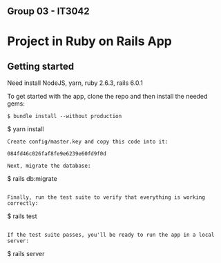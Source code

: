 ## Group 03 - IT3042 

# Project in Ruby on Rails App 

## Getting started

Need install NodeJS, yarn, ruby 2.6.3, rails 6.0.1

To get started with the app, clone the repo and then install the needed gems:

```
$ bundle install --without production
```

$ yarn install

```
Create config/master.key and copy this code into it:

084fd46c026faf8fe9e6239e60fd9f0d

Next, migrate the database:

```
$ rails db:migrate
```

Finally, run the test suite to verify that everything is working correctly:

```
$ rails test
```

If the test suite passes, you'll be ready to run the app in a local server:

```
$ rails server
```

